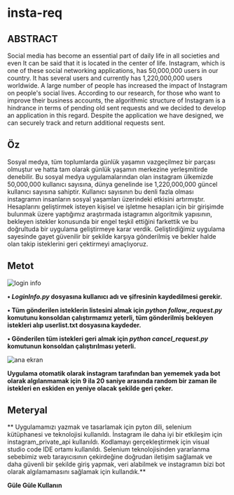 # insta-req
## ABSTRACT

Social media has become an essential part of daily life in all societies and even It can be said that it is located in the center of life. Instagram, which is one of these social networking applications, has 50,000,000 users in our country.
It has several users and currently has 1,220,000,000 users worldwide.
A large number of people has increased the impact of Instagram on people's social lives.
According to our research, for those who want to improve their business accounts, the algorithmic structure of Instagram is a hindrance in terms of pending old sent requests and we decided to develop an application in this regard. Despite the application we have designed, we can securely track and return additional requests sent.

## Öz

Sosyal medya, tüm toplumlarda günlük yaşamın vazgeçilmez bir parçası olmuştur ve hatta tam olarak günlük yaşamın merkezine yerleşmitirde denebilir. Bu sosyal medya uygulamalarından olan instagram ülkemizde 50,000,000 kullanıcı sayısına, dünya genelinde ise 1,220,000,000 güncel kullanıcı sayısına sahiptir. Kullanıcı sayısının bu denli fazla olması instagramın insanların sosyal yaşamları üzerindeki etkisini artırmıştır. Hesaplarını geliştirmek isteyen kişisel ve işletme hesapları için bir girişimde bulunmak üzere yaptığımız araştırmada istagramın algoritmik yapısının, bekleyen istekler konusunda bir engel teşkil ettiğini farkettik ve bu doğrultuda bir uygulama geliştirmeye karar verdik.  Geliştirdiğimiz uygulama sayesinde gayet güvenilir bir şekilde karşıya gönderilmiş ve bekler halde olan takip isteklerini geri çektirmeyi amaçlıyoruz.

## Metot

![login info](https://user-images.githubusercontent.com/74824751/148710574-c4ba20c0-5e13-4c21-9850-10c1d965b9b7.jpg)

**•	***LoginInfo.py*** dosyasına kullanıcı adı ve şifresinin kaydedilmesi gerekir.**

**•	Tüm gönderilen isteklerin listesini almak için ***python follow_request.py*** komutunu konsoldan çalıştırmamız yeterli, tüm gönderilmiş bekleyen istekleri alıp userlist.txt dosyasına kaydeder.**

**•	Gönderilen tüm istekleri geri almak için ***python cancel_request.py*** komutunun konsoldan çalıştırılması yeterli.**

![ana ekran](https://user-images.githubusercontent.com/74824751/148710513-f85dc508-6f00-4125-8d10-e35579fc7cf9.png)

**Uygulama otomatik olarak instagram tarafından ban yememek yada bot olarak algılanmamak için 9 ila 20 saniye arasında random bir zaman ile istekleri en eskiden en yeniye olacak şekilde geri çeker.**

## Meteryal

** Uygulamamızı yazmak ve tasarlamak için pyton dili, selenium kütüphanesi ve teknolojisi kullanıldı. İnstagram ile daha iyi bir etkileşim için instagram_private_api kullanıldı. Kodlamayı gerçekleştirmek için visual studio code IDE ortamı kullanıldı. Selenium teknolojisinden yararlanma sebebimiz web tarayıcısının çekirdeğine doğrudan iletişim sağlamak ve daha güvenli bir şekilde giriş yapmak, veri alabilmek ve instagramın bizi bot olarak algılamamasını sağlamak için kullandık.**

**Güle Güle Kullanın**
